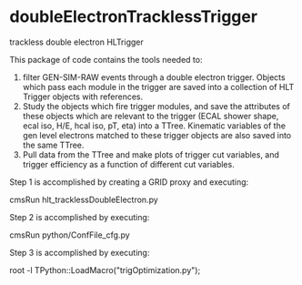 doubleElectronTracklessTrigger
==============================

trackless double electron HLTrigger

This package of code contains the tools needed to:
1. filter GEN-SIM-RAW events through a double electron trigger.  Objects which pass each module in the trigger are
saved into a collection of HLT Trigger objects with references.
2. Study the objects which fire trigger modules, and save the attributes of these objects which are relevant to the trigger
(ECAL shower shape, ecal iso, H/E, hcal iso, pT, eta) into a TTree.  Kinematic variables of the gen level electrons matched
to these trigger objects are also saved into the same TTree.
3. Pull data from the TTree and make plots of trigger cut variables, and trigger efficiency as a function of different cut
variables.

Step 1 is accomplished by creating a GRID proxy and executing:

cmsRun hlt_tracklessDoubleElectron.py

Step 2 is accomplished by executing:

cmsRun python/ConfFile_cfg.py

Step 3 is accomplished by executing:

root -l
TPython::LoadMacro("trigOptimization.py");
